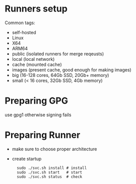 # Runners setup

Common tags: 

- self-hosted
- Linux
- X64
- ARM64
- public (isolated runners for merge reqeusts)
- local (local network)
- cache (mounted cache)
- images (present cache, good enough for making images)
- big (16-128 cores, 64Gb SSD, 20Gb+ memory)
- small (< 16 cores, 32Gb SSD, 4Gb memory)

# Preparing GPG

use gpg1 otherwise signing fails

# Preparing Runner

- make sure to choose proper architecture
- create startup

        sudo ./svc.sh install # install
        sudo ./svc.sh start   # start
        sudo ./svc.sh status  # check
